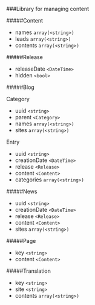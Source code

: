 ###Library for managing content

#####Content
- names ```array(<string>)```
- leads ```array(<string>)```
- contents ```array(<string>)```

#####Release
- releaseDate ```<DateTime>```
- hidden ```<bool>```

#####Blog

Category
- uuid ```<string>```
- parent ```<Category>```
- names ```array(<string>)```
- sites ```array(<string>)```

Entry
- uuid ```<string>```
- creationDate ```<DateTime>```
- release ```<Release>```
- content ```<Content>```
- categories ```array(<string>)```

#####News
- uuid ```<string>```
- creationDate ```<DateTime>```
- release ```<Release>```
- content ```<Content>```
- sites ```array(<string>)```

#####Page
- key ```<string>```
- content ```<Content>```

#####Translation
- key ```<string>```
- site ```<string>```
- contents ```array(<string>)```
